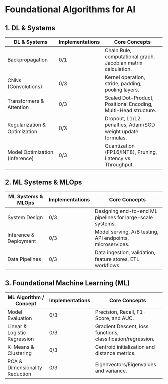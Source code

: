 # Foundational Algorithms for AI

## 1. DL & Systems

| DL  & Systems        | Implementations | Core Concepts                                                      |
|-------------------------------|-----------------|--------------------------------------------------------------------|
| Backpropagation               | 0/1             | Chain Rule, computational graph, Jacobian matrix calculation.      |
| CNNs (Convolutions)           | 0/3             | Kernel operation, stride, padding, pooling layers.                 |
| Transformers & Attention      | 0/3             | Scaled Dot-Product, Positional Encoding, Multi-Head structure.     |
| Regularization & Optimization | 0/3             | Dropout, L1/L2 penalties, Adam/SGD weight update formulas.         |
| Model Optimization (Inference)| 0/3             | Quantization (FP16/INT8), Pruning, Latency vs. Throughput.         |

## 2. ML Systems & MLOps

| ML Systems & MLOps      | Implementations | Core Concepts                                         |
|-------------------------|-----------------|-------------------------------------------------------|
| System Design           | 0/3             | Designing end-to-end ML pipelines for large-scale systems. |
| Inference & Deployment  | 0/3             | Model serving, A/B testing, API endpoints, microservices. |
| Data Pipelines          | 0/3             | Data ingestion, validation, feature stores, ETL workflows. |


## 3. Foundational Machine Learning (ML) 

| ML Algorithm / Concept      | Implementations | Core Concepts                                         |
|----------------------------|-----------------|-------------------------------------------------------|
| Model Evaluation           | 0/3             | Precision, Recall, F1-Score, and AUC.                 |
| Linear & Logistic Regression| 0/3             | Gradient Descent, loss functions, classification/regression. |
| K-Means & Clustering       | 0/3             | Centroid initialization and distance metrics.          |
| PCA & Dimensionality Reduction | 0/3         | Eigenvectors/Eigenvalues and variance.       |

